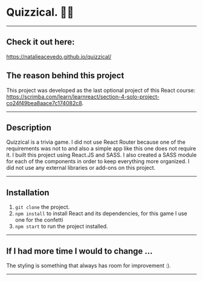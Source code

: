 # Quizzical. :woman_technologist:
---
## Check it out here: 
https://natalieacevedo.github.io/quizzical/

## The reason behind this project

This project was developed as the last optional project of this React course:
https://scrimba.com/learn/learnreact/section-4-solo-project-co24f49bea8aace7c174082c8. 

---
## Description
Quizzical is a trivia game. I did not use React Router because one of the requirements was not to and also a simple app like this one does not require it. 
I built this project using React.JS and SASS. I also created a SASS module for each of the components in order to keep everything more organized. I did not use any external libraries or add-ons on this project.
<br>

---
## Installation
1. `git clone` the project.
1. `npm install` to install React and its dependencies, for this game I use one for the confetti
1. `npm start` to run the project installed.

---
## If I had more time I would to change ...
The styling is something that always has room for improvement :).

---








































